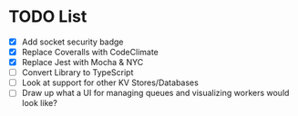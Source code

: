 # TODO List

-   [x] Add socket security badge
-   [x] Replace Coveralls with CodeClimate
-   [x] Replace Jest with Mocha & NYC
-   [ ] Convert Library to TypeScript
-   [ ] Look at support for other KV Stores/Databases
-   [ ] Draw up what a UI for managing queues and visualizing workers would look like?
